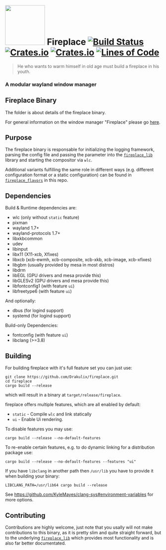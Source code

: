 # <img src="https://cdn.rawgit.com/Drakulix/fireplace/v1.0.0/assets/fireplace.svg" width="128"> Fireplace [![Build Status](https://travis-ci.org/Drakulix/fireplace.svg?branch=master)](https://travis-ci.org/Drakulix/fireplace) [![Crates.io](https://img.shields.io/crates/v/fireplace_lib.svg)](https://crates.io/crates/fireplace_lib) [![Crates.io](https://img.shields.io/crates/l/fireplace_lib.svg)](https://github.com/Drakulix/fireplace_lib/blob/master/LICENSE) [![Lines of Code](https://tokei.rs/b1/github/Drakulix/fireplace)](https://github.com/Aaronepower/tokei)

> He who wants to warm himself in old age must build a fireplace in his youth.


### A modular wayland window manager


## Fireplace Binary

The folder is about details of the fireplace binary.

For general information on the window manager "Fireplace" please go [here](https://github.com/Drakulix/fireplace).


## Purpose

The fireplace binary is responsable for initializing the logging framework,
parsing the config file and passing the parameter into the [`fireplace_lib`](https://github.com/Drakulix/fireplace/blob/master/fireplace_lib)
library and starting the compositor via `wlc`.

Additional variants fulfilling the same role in different ways (e.g. different configuration
format or a static configuration) can be found in [`fireplace_flavors`](https://github.com/Drakulix/fireplace/blob/master/fireplace_flavors)
in this repo.


## Dependencies

Build & Runtime dependencies are:

- wlc (only without `static` feature)
- pixman
- wayland 1.7+
- wayland-protocols 1.7+
- libxkbcommon
- udev
- libinput
- libx11 (X11-xcb, Xfixes)
- libxcb (xcb-ewmh, xcb-composite, xcb-xkb, xcb-image, xcb-xfixes)
- libgbm (usually provided by mesa in most distros)
- libdrm
- libEGL (GPU drivers and mesa provide this)
- libGLESv2 (GPU drivers and mesa provide this)
- libfontconfig1 (with feature `ui`)
- libfreetype6 (with feature `ui`)

And optionally:

- dbus (for logind support)
- systemd (for logind support)

Build-only Dependencies:

- fontconfig (with feature `ui`)
- libclang (>=3.8)


## Building

For building fireplace with it's full feature set you can just use:
```
git clone https://github.com/Drakulix/fireplace.git
cd fireplace
cargo build --release
```
which will result in a binary at `target/release/fireplace`.


fireplace offers multiple features, which are all enabled by default:
- `static` - Compile `wlc` and link statically
- `ui` - Enable Ui rendering.


To disable features you may use:
```
cargo build --release --no-default-features
```

To re-enable certain features, e.g. to do dynamic linking for a distribution package use:
```
cargo build --release --no-default-features --features "ui"
```

If you have `libclang` in another path then `/usr/lib` you have to provide it when building your binary:
```
LIBCLANG_PATH=/usr/lib64 cargo build --release
```

See https://github.com/KyleMayes/clang-sys#environment-variables for more options.


## Contributing

Contributions are highly welcome, just note that you usally will not make contributions
to this binary, as it is pretty slim and quite straight forward, but to the underlying
[`fireplace_lib`](https://github.com/Drakulix/fireplace/blob/master/fireplace_lib)
which provides most functionality and is also far better documentated.
